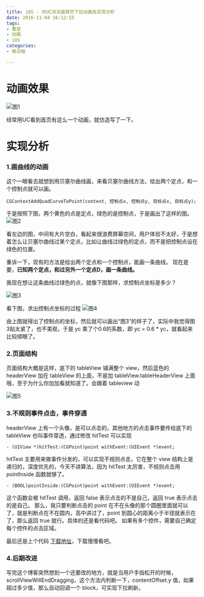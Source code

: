 ```yaml
---
title: iOS - 仿UC浏览器首页下拉动画及实现分析
date: 2016-11-04 16:12:55
tags:
- 曹堃
- 动画
- iOS
categories:
- 移动端

---
```


# 动画效果

![图1](http://upload-images.jianshu.io/upload_images/2764502-f79c05d1173662a5.png?imageMogr2/auto-orient/strip%7CimageView2/2/w/1240)

经常用UC看到首页有这么一个动画，就仿造写了一下。

# 实现分析
### 1.画曲线的动画
这个一眼看去就想到用贝塞尔曲线画，来看贝塞尔曲线方法，给出两个定点，和一个控制点就可以画。
```
CGContextAddQuadCurveToPoint(context, 控制点x, 控制点y, 目标点x, 目标点y);
```
于是按照下图，两个黄色的点是定点，绿色的是控制点，于是画出了这样的图。
![图2](http://upload-images.jianshu.io/upload_images/2764502-6c714da4d784ba32.png?imageMogr2/auto-orient/strip%7CimageView2/2/w/1240)

看左边的图，中间有大片空白，看起来很浪费屏幕空间，用户体验不太好，于是想着怎么让贝塞尔曲线过某个定点，比如让曲线过绿色的定点，而不是把控制点设在绿色的位置。

重诉一下，现有的方法是给出两个定点和一个控制点，能画一条曲线。
现在是要，**已知两个定点，和过另外一个定点D，画一条曲线。**

我现在想让这条曲线过绿色的点，就像下图那样，求控制点坐标是多少？

![图3](http://upload-images.jianshu.io/upload_images/2764502-05b3633524b49863.png?imageMogr2/auto-orient/strip%7CimageView2/2/w/1240)

看下图，求出控制点坐标的过程
![图4](http://upload-images.jianshu.io/upload_images/2764502-33f2c618ab9c3e46.png?imageMogr2/auto-orient/strip%7CimageView2/2/w/1240)

由上图就得出了控制点的坐标，然后就可以画出“图3”的样子了，实际中我觉得图3贴太紧了，也不美观，于是 yc 乘了个0.6的系数，即 yc = 0.6 * yc，就看起来比较顺眼了。

### 2.页面结构

页面结构大概是这样，底下的 tableView 铺满整个 view，然后蓝色的headerView 加在 tableView 的上面，不是加 tableView.tableHeaderView 上面哦，至于为什么你加加看就知道了。会跟着 tableview 动

![图5](http://upload-images.jianshu.io/upload_images/2764502-dd0d035e4b25f762.png?imageMogr2/auto-orient/strip%7CimageView2/2/w/1240)

### 3.不规则事件点击，事件穿透
headerView 上有一个头像，是可以点击的，其他地方的点击事件要传给底下的 tableView 也叫事件穿透，通过修改 hitTest 可以实现
```
- (UIView *)hitTest:(CGPoint)point withEvent:(UIEvent *)event;
```
hitTest 主要用来做事件分发的，可以实现不规则点击，它在整个 view 结构上是递归的，深度优先的，今天不讲算法，因为 hitTest 太厉害，不规则点击用 pointInside 函数就够了。
```
- (BOOL)pointInside:(CGPoint)point withEvent:(UIEvent *)event;
```
这个函数会被 hitTest 调用，返回 false 表示点击的不是自己，返回 true 表示点击的是自己。
那么，我只要判断点击的 point 在不在头像的那个圆圈里面就可以了，就是判断点在不在圆内，高中讲过了，point 到圆心的距离小于半径就表示在了，那么返回 true 就行。具体的还是看代码吧。
如果有多个控件，需要自己确定每个控件的点击区域。

最后还是上个代码 [下载地址](https://github.com/hehe520/PullAnimation)，下载慢慢看吧。

### 4.后期改进

写完这个博客突然想到一个还要改的地方，就是当用户手指松开的时候，scrollViewWillEndDragging，这个方法内判断一下，contentOffset.y 值，如果超过多少值，那么自动回调一个 block，可实现下拉刷新。

